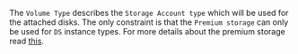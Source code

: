 The `Volume Type` describes the `Storage Account type` which will be used for the attached disks. The only constraint is that the `Premium storage` can only be used
for `DS` instance types. For more details about the premium storage read [this](https://azure.microsoft.com/en-us/documentation/articles/storage-premium-storage-preview-portal/).
